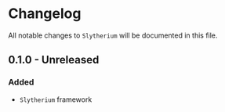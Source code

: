 # Changelog

All notable changes to `Slytherium` will be documented in this file.

## 0.1.0 - Unreleased

### Added
- `Slytherium` framework